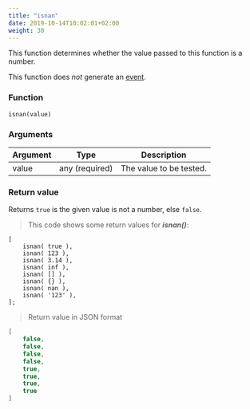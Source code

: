```yaml
---
title: "isnan"
date: 2019-10-14T10:02:01+02:00
weight: 30
---
```


This function determines whether the value passed to this function is a number.

This function does *not* generate an [event](../../events).

### Function
`isnan(value)`

### Arguments
Argument | Type | Description
-------- | ---- | -----------
value | any (required) | The value to be tested.

### Return value
Returns `true` is the given value is not a number, else `false`.

> This code shows some return values for ***isnan()***:

```
[
    isnan( true ),
    isnan( 123 ),
    isnan( 3.14 ),
    isnan( inf ),
    isnan( [] ),
    isnan( {} ),
    isnan( nan ),
    isnan( '123' ),
];
```

> Return value in JSON format

```json
[
    false,
    false,
    false,
    false,
    true,
    true,
    true,
    true
]
```
